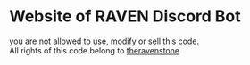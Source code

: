 # Website of RAVEN Discord Bot
you are not allowed to use, modify or sell this code.  
All rights of this code belong to [theravenstone](https://github.com/theravenstone)
